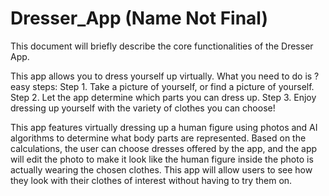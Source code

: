 # Dresser_App (Name Not Final)

This document will briefly describe the core functionalities of the Dresser App.

This app allows you to dress yourself up virtually. What you need to do is ? easy steps:
  Step 1. Take a picture of yourself, or find a picture of yourself.
  Step 2. Let the app determine which parts you can dress up.
  Step 3. Enjoy dressing up yourself with the variety of clothes you can choose!

This app features virtually dressing up a human figure using photos and AI algorithms to determine what body parts are represented. Based on the calculations, the user can choose dresses offered by the app, and the app will edit the photo to make it look like the human figure inside the photo is actually wearing the chosen clothes. This app will allow users to see how they look with their clothes of interest without having to try them on.
